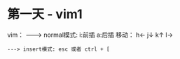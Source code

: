 # 第一天 - vim1

vim：
    ---> normal模式: i:前插  a:后插
               移动： h←  j↓  k↑  l→


    ---> insert模式: esc 或者 ctrl + [